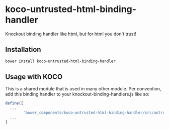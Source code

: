 # koco-untrusted-html-binding-handler
Knockout binding handler like html, but for html you don't trust!

## Installation

```bash
bower install koco-untrusted-html-binding-handler
```

## Usage with KOCO

This is a shared module that is used in many other module. Per convention, add this binding handler to your knockout-binding-handlers.js like so:

```javascript
define([
  ...
        'bower_components/koco-untrusted-html-binding-handler/src/untrusted-html-binding-handler',
  ...
]
```
